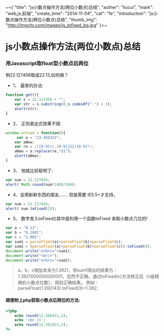 ~<{
    "title": "js小数点操作方法(两位小数点)总结",
    "auther": "liucui",
    "mark": "web,js,前端",
    "create_time": "2014-11-04",
    "cat": "fe",
    "introduction": "js小数点操作方法(两位小数点)总结",
    "thumb_img": "http://imgchr.com/images/js_tofixed_bg.jpg"
}>~

# js小数点操作方法(两位小数点)总结
### 用Javascript取float型小数点后两位
例22.127456取成22.13,如何做？
- 1、 最笨的办法:
``` javascript
function get(){
    var s = 22.127456 + "";
    var str = s.substring(0,s.indexOf(".") + 3);
    alert(str);
}
```

- 2、 正则表达式效果不错:
``` javascript
window.onload = function(){
     var a = "23.456322";
    var aNew;
    var re = /([0-9]+\.[0-9]{2})[0-9]*/;
    aNew = a.replace(re,"$1");
    alert(aNew);
}
```

- 3、 他就比较聪明了:
``` javascript
var num = 22.127456;
alert( Math.round(num*100)/100);
```

- 4、会用新鲜东西的朋友....... 但是需要 IE5.5+才支持。
``` javascript
var num = 22.127456;
alert( num.toFixed(2));
```

- 5、 数字舍入toFixed()其中是利用一个函数toFixed 来取小数点几位的!
``` javascript
var a = "0.11";
var b = "0.2801";
var c = "1.002";
var sum1 = parseFloat(a)+parseFloat(b)+parseFloat(c);
var sum2 = (parseFloat(a)+parseFloat(b)+parseFloat(c)).toFixed(4);
document.write("a+b+c="+sum1);
document.write("<br/>");
document.write("a+b+c="+sum2);
```

> a，b，c相加本来为1.3921，但sum1得出的结果为：1.3921000000000001，显然不正确，通过toFixed(n)方法修正后（n是精确的小数点位数），得到正确结果。
> 例如：parseFloat(1.392143).toFixed(3)=1.392;

#### 顺便附上php获取小数点后两位的方法:

``` php
<?php
    echo round(12.566921,2);
    echo '<br />';
    echo round(12.561921,2);
?>
```